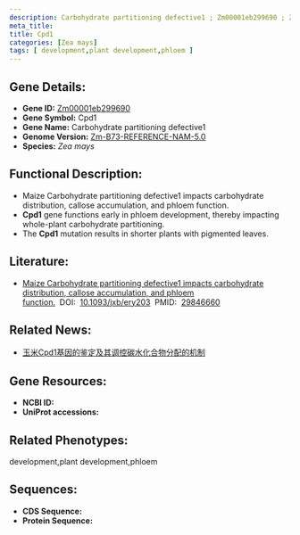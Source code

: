 ```yaml
---
description: Carbohydrate partitioning defective1 ; Zm00001eb299690 ; Zea mays
meta_title:
title: Cpd1
categories: [Zea mays]
tags: [ development,plant development,phloem ]
---
```


## Gene Details:
- **Gene ID:**	[Zm00001eb299690]()
- **Gene Symbol:** Cpd1
- **Gene Name:** Carbohydrate partitioning defective1
- **Genome Version:** [Zm-B73-REFERENCE-NAM-5.0]()
- **Species:** *Zea mays*

## Functional Description:
   - Maize Carbohydrate partitioning defective1 impacts carbohydrate distribution, callose accumulation, and phloem function.
   - **Cpd1** gene functions early in phloem development, thereby impacting whole-plant carbohydrate partitioning.
   - The **Cpd1** mutation results in shorter plants with pigmented leaves.

## Literature:
   - [Maize Carbohydrate partitioning defective1 impacts carbohydrate distribution, callose accumulation, and phloem function.]( https://academic.oup.com/jxb/article/69/16/3917/5006194?login=true)&nbsp;&nbsp;DOI:&nbsp;&nbsp;[10.1093/jxb/ery203](https://academic.oup.com/jxb/article/69/16/3917/5006194?login=true)&nbsp;&nbsp;PMID:&nbsp;&nbsp;[29846660](https://pubmed.ncbi.nlm.nih.gov/29846660/)

## Related News:
   - [玉米Cpd1基因的鉴定及其调控碳水化合物分配的机制](https://mp.weixin.qq.com/s?__biz=MzU3ODY3MDM0NA==&mid=2247488034&idx=4&sn=170ffaaa7d9c67166977ee790ad174a5&chksm=fd708845ca0701531fcdcf37215cfbc9fcfc33e08ce328d7cc71e25287fb720a0810457416bd&scene=27#wechat_redirect)

## Gene Resources:
- **NCBI ID:** [](https://www.ncbi.nlm.nih.gov/gene/?term=)
- **UniProt accessions:** [](https://www.uniprot.org/uniprotkb//entry)

## Related Phenotypes:
development,plant development,phloem

## Sequences:
- **CDS Sequence:**
- **Protein Sequence:**
